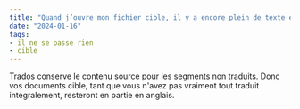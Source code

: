 ```yaml
---
title: "Quand j’ouvre mon fichier cible, il y a encore plein de texte en anglais. Pourquoi ?"
date: "2024-01-16"
tags:
- il ne se passe rien
- cible
---
```


Trados conserve le contenu source pour les segments non traduits. Donc vos documents cible, tant que vous n'avez pas vraiment tout traduit intégralement, resteront en partie en anglais.


